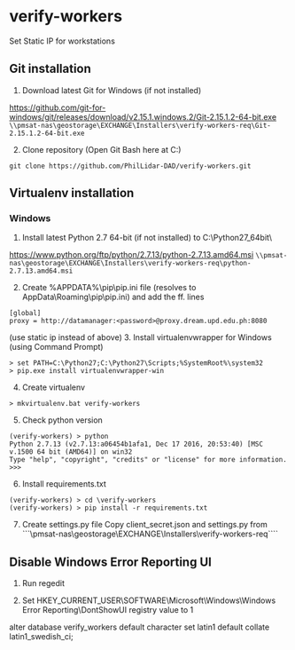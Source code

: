 # verify-workers

Set Static IP for workstations

## Git installation

1. Download latest Git for Windows (if not installed)

https://github.com/git-for-windows/git/releases/download/v2.15.1.windows.2/Git-2.15.1.2-64-bit.exe
```\\pmsat-nas\geostorage\EXCHANGE\Installers\verify-workers-req\Git-2.15.1.2-64-bit.exe```

2. Clone repository (Open Git Bash here at C:\)

```
git clone https://github.com/PhilLidar-DAD/verify-workers.git
```

## Virtualenv installation

### Windows

1. Install latest Python 2.7 64-bit (if not installed) to C:\Python27_64bit\

https://www.python.org/ftp/python/2.7.13/python-2.7.13.amd64.msi
```\\pmsat-nas\geostorage\EXCHANGE\Installers\verify-workers-req\python-2.7.13.amd64.msi```

2. Create %APPDATA%\pip\pip.ini file (resolves to AppData\Roaming\pip\pip.ini) and add the ff. lines

```
[global]
proxy = http://datamanager:<password>@proxy.dream.upd.edu.ph:8080
```
(use static ip instead of above)
3. Install virtualenvwrapper for Windows (using Command Prompt)

```
> set PATH=C:\Python27;C:\Python27\Scripts;%SystemRoot%\system32
> pip.exe install virtualenvwrapper-win
```

4. Create virtualenv

```
> mkvirtualenv.bat verify-workers
```

5. Check python version
```
(verify-workers) > python
Python 2.7.13 (v2.7.13:a06454b1afa1, Dec 17 2016, 20:53:40) [MSC v.1500 64 bit (AMD64)] on win32
Type "help", "copyright", "credits" or "license" for more information.
>>>
```

6. Install requirements.txt

```
(verify-workers) > cd \verify-workers
(verify-workers) > pip install -r requirements.txt
```

7. Create settings.py file
Copy client_secret.json and settings.py from 
```\\pmsat-nas\geostorage\EXCHANGE\Installers\verify-workers-req````


## Disable Windows Error Reporting UI

1. Run regedit

2. Set HKEY_CURRENT_USER\SOFTWARE\Microsoft\Windows\Windows Error Reporting\DontShowUI registry value to 1


alter database verify_workers default character set latin1 default collate latin1_swedish_ci;
